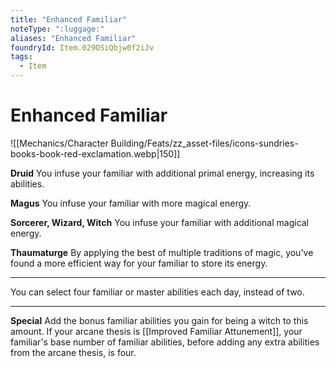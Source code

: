 ```yaml
---
title: "Enhanced Familiar"
noteType: ":luggage:"
aliases: "Enhanced Familiar"
foundryId: Item.029OSiQbjw0f2iJv
tags:
  - Item
---
```


# Enhanced Familiar
![[Mechanics/Character Building/Feats/zz_asset-files/icons-sundries-books-book-red-exclamation.webp|150]]

**Druid** You infuse your familiar with additional primal energy, increasing its abilities.

**Magus** You infuse your familiar with more magical energy.

**Sorcerer, Wizard, Witch** You infuse your familiar with additional magical energy.

**Thaumaturge** By applying the best of multiple traditions of magic, you've found a more efficient way for your familiar to store its energy.

* * *

You can select four familiar or master abilities each day, instead of two.

* * *

**Special** Add the bonus familiar abilities you gain for being a witch to this amount. If your arcane thesis is [[Improved Familiar Attunement]], your familiar's base number of familiar abilities, before adding any extra abilities from the arcane thesis, is four.
